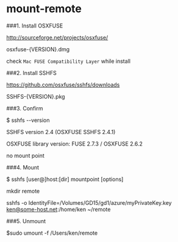 mount-remote
============


###1. Install OSXFUSE 

http://sourceforge.net/projects/osxfuse/

osxfuse-{VERSION}.dmg 

check `Mac FUSE Compatibility Layer` while install

###2. Install SSHFS

https://github.com/osxfuse/sshfs/downloads

SSHFS-{VERSION}.pkg 

###3. Confirm 

$ sshfs --version

SSHFS version 2.4 (OSXFUSE SSHFS 2.4.1)

OSXFUSE library version: FUSE 2.7.3 / OSXFUSE 2.6.2

no mount point

###4. Mount

$ sshfs [user@]host:[dir] mountpoint [options]

mkdir remote

sshfs -o IdentityFile=/Volumes/GD15/gd1/azure/myPrivateKey.key ken@some-host.net:/home/ken ~/remote

###5. Unmount

$sudo umount -f /Users/ken/remote
